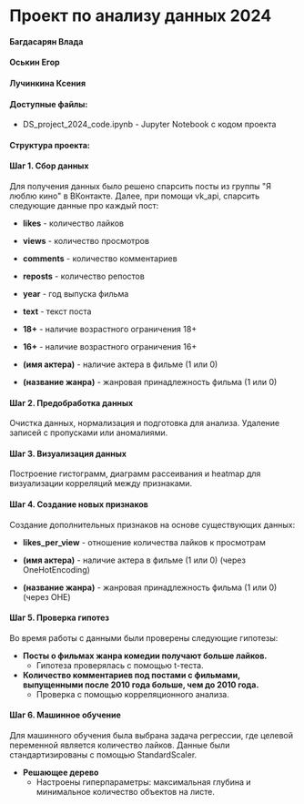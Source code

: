 # Проект по анализу данных 2024
#### Багдасарян Влада
#### Оськин Егор
#### Лучинкина Ксения
#### Доступные файлы:
* DS_project_2024_code.ipynb - Jupyter Notebook с кодом проекта

#### Структура проекта:

#### Шаг 1. Сбор данных
Для получения данных было решено спарсить посты из группы "Я люблю кино" в ВКонтакте. Далее, при помощи vk_api, спарсить следующие данные про каждый пост:
* **likes** - количество лайков
* **views** - количество просмотров
* **comments** - количество комментариев
* **reposts** - количество репостов
* **year** - год выпуска фильма
* **text** - текст поста
* **18+** - наличие возрастного ограничения 18+
* **16+** - наличие возрастного ограничения 16+

* **(имя актера)** - наличие актера в фильме (1 или 0)

* **(название жанра)** - жанровая принадлежность фильма (1 или 0)



#### Шаг 2. Предобработка данных
Очистка данных, нормализация и подготовка для анализа. Удаление записей с пропусками или аномалиями.

#### Шаг 3. Визуализация данных
Построение гистограмм, диаграмм рассеивания и heatmap для визуализации корреляций между признаками.

#### Шаг 4. Создание новых признаков
Создание дополнительных признаков на основе существующих данных:
* **likes_per_view** - отношение количества лайков к просмотрам
* **(имя актера)** - наличие актера в фильме (1 или 0) (через OneHotEncoding)

* **(название жанра)** - жанровая принадлежность фильма (1 или 0) (через OHE)

#### Шаг 5. Проверка гипотез
Во время работы с данными были проверены следующие гипотезы:
* **Посты о фильмах жанра комедии получают больше лайков.**
  - Гипотеза проверялась с помощью t-теста.
* **Количество комментариев под постами с фильмами, выпущенными после 2010 года больше, чем до 2010 года.**
  - Проверка с помощью корреляционного анализа.

#### Шаг 6. Машинное обучение
Для машинного обучения была выбрана задача регрессии, где целевой переменной является количество лайков. Данные были стандартизированы с помощью StandardScaler.
* **Решающее дерево**
  - Настроены гиперпараметры: максимальная глубина и минимальное количество объектов на листе.

